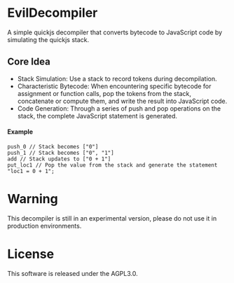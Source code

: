 # EvilDecompiler

A simple quickjs decompiler that converts bytecode to JavaScript code by simulating the quickjs stack.

## Core Idea

* Stack Simulation: Use a stack to record tokens during decompilation.
* Characteristic Bytecode: When encountering specific bytecode for assignment or function calls, pop the tokens from the stack, concatenate or compute them, and write the result into JavaScript code.
* Code Generation: Through a series of push and pop operations on the stack, the complete JavaScript statement is generated.

#### Example

```
push_0 // Stack becomes ["0"]
push_1 // Stack becomes ["0", "1"]
add // Stack updates to ["0 + 1"]
put_loc1 // Pop the value from the stack and generate the statement "loc1 = 0 + 1";
```

# Warning
This decompiler is still in an experimental version, please do not use it in production environments.

# License
This software is released under the AGPL3.0.